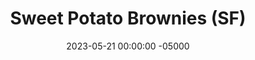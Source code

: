 ---
layout: post
title:  "Sweet Potato Brownies (SF)"
date:   2023-05-21 00:00:00 -05000
categories: 
- Recipes
- Healthier Dessert
permalink: /recipes/sweet-potato-brownies
image: /assets/Food/Healthier Dessert/Sweet Potato Brownies/sw-pot-cover.jpg
ing: sweetpotatobrownies-ing
facts: sweetpotatobrownies-facts
section1: 
start2: 
section2: 
start3: 
section3: 
start4: 
section4: 
start5: 
section5: 
Prep: 10
Rest: 
Cook: 20
Source1: https://www.youtube.com/watch?v=cYxuI7FmGHo
Source2: 
whisk: https://s.samsungfood.com/FdrXW
tags: 
- cocoa powder
- chocolate chips
- oats
- oat flour
- vanilla extract
- pumpkin puree
- sweet potato puree
- mashed sweet potato
- butternut squash puree
- mashed butternut squash
- cornstarch
- connamon
- unsweetened applesauce
- applesauce
- sugar free
- gluten free
Description: After my <a href="/misc/boxed-brownie-experiment">Fat Replacements in Boxed Brownies</a> experiment, where I found that sweet potato was the best oil replacement in brownies, I wanted to make a homemade batch using <a href="sweet-potato-puree">Roasted Sweet Potato Puree</a> as the base. The result is a low calorie brownie that is still just as delicious and fudgy as the one from the box. They're also nut free too, and have an increased fiber content. There's no weird ingredients; just sweetened by either sugar free syrup, maple syrup, or honey.  For more sweet potato based desserts, see my chewy <a href="sweet-potato-cookies">Sweet Potato Peanut Butter Cookies</a>
Instructions: 
- Preheat your oven to 350F and line an 8" square baking pan with parchment paper. Optionally, spray the paper with oil<br><br>

- In a large bowl, mix together the dry ingredients - oat flour, cocoa powder, cornstarch, baking powder, baking soda, salt, and cinnamon.  Almond flour or whole wheat flour should also work in place of oat flour<br><br>
- <center><img src="/assets/Food/Healthier Dessert/Sweet Potato Brownies/sw-pot-2.jpg" alt="" class="instruction-image"></center><br>

- In a separate bowl, mix together the wet ingredients - syrup, egg, applesauce, vanilla, melted chocolate and puree. Below are some substitutions if you desire
- <br>&emsp;1. Maple syrup or honey would work in place of sugar free syrup
- <br>&emsp;2. If using melted chocolate, use a bittersweet (at least 72%) or unsweetened bar
- <br>&emsp;3. Melted chocolate can be replaced 1 oz (28 g) each of cocoa powder and melted coconut oil
- <br>&emsp;4. Or try 2 tbsp (32 g) natural peanut butter in place of the melted chocolate
- <br>&emsp;5. For the puree, you can either choose a canned pumpkin puree (not pumpkin pie filling), or make <br>&emsp;&emsp;some <a href="sweet-potato-puree">Roasted Sweet Potato Puree</a> or <a href="roasted-butternut-squash-puree">Roasted Butternut Squash Puree</a>.  Even <br>&emsp;&emsp;<a href="apple-spread">No Sugar Added Apple Spread</a> can be used for a sweeter and more cinnamon flavored brownie
- <br>&emsp;6. For a vegan version, replace the egg with an additional 1/4 cup (60 g) of sweet potato, pumpkin, or <br>&emsp;&emsp;butternut squash puree<br><br>
- <center><img src="/assets/Food/Healthier Dessert/Sweet Potato Brownies/sw-pot-3.jpg" alt="" class="instruction-image"></center><br>

- Add the dry ingredients into the wet, sifting if necessary. Fold with a silicone spatula until fully combined; don't over mix. The batter should be pretty thick<br><br>
- <center><img src="/assets/Food/Healthier Dessert/Sweet Potato Brownies/sw-pot-4.jpg" alt="" class="instruction-image"></center><br>

- Transfer the batter to your parchment lined pan, and smooth the top with your spatula<br><br>
- <center><img src="/assets/Food/Healthier Dessert/Sweet Potato Brownies/sw-pot-5.jpg" alt="" class="instruction-image"></center><br>

- Bake in a preheated 350F oven for about 20 minutes, or until the center is just set to the touch and a toothpick comes out mostly clean with some wet crumbs<br><br>
- <center><img src="/assets/Food/Healthier Dessert/Sweet Potato Brownies/sw-pot-6.jpg" alt="" class="instruction-image"></center><br>

- Let cool completely in the pan, preferably in the fridge for a few hours, before slicing with a plastic knife<br><br>
- <center><img src="/assets/Food/Healthier Dessert/Sweet Potato Brownies/sw-pot-7.jpg" alt="" class="instruction-image"></center>
---